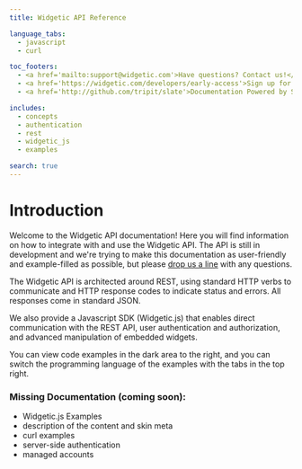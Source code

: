 ```yaml
---
title: Widgetic API Reference

language_tabs:
  - javascript
  - curl

toc_footers:
  - <a href='mailto:support@widgetic.com'>Have questions? Contact us!</a>
  - <a href='https://widgetic.com/developers/early-access'>Sign up for early access to the Widgetic API</a>
  - <a href='http://github.com/tripit/slate'>Documentation Powered by Slate</a>

includes:
  - concepts
  - authentication
  - rest
  - widgetic_js
  - examples

search: true
---
```


# Introduction

Welcome to the Widgetic API documentation! Here you will find information on how to integrate with and use the Widgetic API.  The API is still in development and we're trying to make this documentation as user-friendly and example-filled as possible, but please [drop us a line](mailto:support@widgetic.com) with any questions. 

The Widgetic API is architected around REST, using standard HTTP verbs to communicate and HTTP response codes to indicate status and errors. All responses come in standard JSON.

We also provide a Javascript SDK (Widgetic.js) that enables direct communication with the REST API, user authentication and authorization, and advanced manipulation of embedded widgets.

You can view code examples in the dark area to the right, and you can switch the programming language of the examples with the tabs in the top right.

### Missing Documentation (coming soon):

* Widgetic.js Examples
* description of the content and skin meta
* curl examples
* server-side authentication
* managed accounts